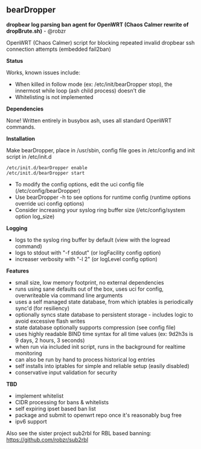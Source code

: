 ## bearDropper 

**dropbear log parsing ban agent for OpenWRT (Chaos Calmer rewrite of dropBrute.sh)** - @robzr

OpenWRT (Chaos Calmer) script for blocking repeated invalid dropbear ssh connection attempts (embedded fail2ban)

**Status**

Works, known issues include:

- When killed in follow mode (ex: /etc/init/bearDropper stop), the innermost while loop (ash child process) doesn't die
- Whitelisting is not implemented

**Dependencies** 

None! Written entirely in busybox ash, uses all standard OpenWRT commands.

**Installation**

Make bearDropper, place in /usr/sbin, config file goes in /etc/config and init script in /etc/init.d

	/etc/init.d/bearDropper enable
	/etc/init.d/bearDropper start

  - To modify the config options, edit the uci config file (/etc/config/bearDropper)
  - Use bearDropper -h to see options for runtime config (runtime options override uci config options)
  - Consider increasing your syslog ring buffer size (/etc/config/system option log_size)

**Logging**
  - logs to the syslog ring buffer by default (view with the logread command)
  - logs to stdout with "-f stdout" (or logFacility config option)
  - increaser verbosity with "-l 2" (or logLevel config option)

**Features**
 - small size, low memory footprint, no external dependencies
 - runs using sane defaults out of the box, uses uci for config, overwriteable via command line arguments
 - uses a self managed state database, from which iptables is periodically sync'd (for resiliency)
 - optionally syncs state database to persistent storage - includes logic to avoid excessive flash writes
 - state database optionally supports compression (see config file)
 - uses highly readable BIND time syntax for all time values (ex: 9d2h3s is 9 days, 2 hours, 3 seconds)
 - when run via included init script, runs in the background for realtime monitoring
 - can also be run by hand to process historical log entries
 - self installs into iptables for simple and reliable setup (easily disabled)
 - conservative input validation for security

**TBD**
 - implement whitelist
 - CIDR processing for bans & whitelists
 - self expiring ipset based ban list
 - package and submit to openwrt repo once it's reasonably bug free
 - ipv6 support

Also see the sister project sub2rbl for RBL based banning: https://github.com/robzr/sub2rbl
